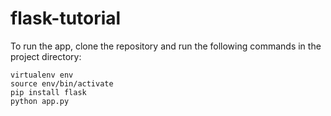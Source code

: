 # flask-tutorial

To run the app, clone the repository and run the following commands in the project directory:

```
virtualenv env
source env/bin/activate
pip install flask
python app.py
```
